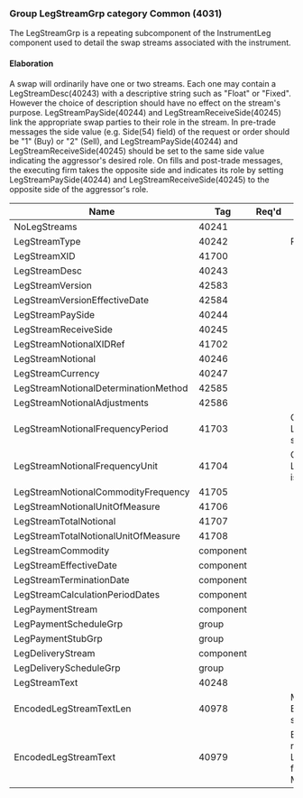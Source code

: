 ### Group LegStreamGrp category Common (4031)

The LegStreamGrp is a repeating subcomponent of the InstrumentLeg component used to detail the swap streams associated with the instrument.

#### Elaboration

A swap will ordinarily have one or two streams. Each one may contain a LegStreamDesc(40243) with a descriptive string such as "Float" or "Fixed". However the choice of description should have no effect on the stream's purpose.
LegStreamPaySide(40244) and LegStreamReceiveSide(40245) link the appropriate swap parties to their role in the stream. In pre-trade messages the side value (e.g. Side(54) field) of the request or order should be "1" (Buy) or "2" (Sell), and LegStreamPaySide(40244) and LegStreamReceiveSide(40245) should be set to the same side value indicating the aggressor's desired role. On fills and post-trade messages, the executing firm takes the opposite side and indicates its role by setting LegStreamPaySide(40244) and LegStreamReceiveSide(40245) to the opposite side of the aggressor's role.

| Name                                 | Tag       | Req'd | Documentation                                                                                                                               |
|--------------------------------------|-----------|----------|-------------------------------------------------------------------------------------------------------------------------------|
| NoLegStreams                         | 40241     |       |                                                                                                                                |
| LegStreamType                        | 40242     |       | Required if NoLegStreams(40241) > 0.                                                                                                                |
| LegStreamXID                         | 41700     |       |                                                                                                                                |
| LegStreamDesc                        | 40243     |       |                                                                                                                                |
| LegStreamVersion                     | 42583     |       |                                                                                                                                |
| LegStreamVersionEffectiveDate        | 42584     |       |                                                                                                                                |
| LegStreamPaySide                     | 40244     |       |                                                                                                                                |
| LegStreamReceiveSide                 | 40245     |       |                                                                                                                                |
| LegStreamNotionalXIDRef              | 41702     |       |                                                                                                                                |
| LegStreamNotional                    | 40246     |       |                                                                                                                                |
| LegStreamCurrency                    | 40247     |       |                                                                                                                                |
| LegStreamNotionalDeterminationMethod | 42585     |       |                                                                                                                                |
| LegStreamNotionalAdjustments         | 42586     |       |                                                                                                                                |
| LegStreamNotionalFrequencyPeriod     | 41703     |       | Conditionally required when LegStreamNotionalFrequencyUnit(41704) is specified.                                                                     |
| LegStreamNotionalFrequencyUnit       | 41704     |       | Conditionally required when LegStreamNotionalFrequencyPeriod(41703) is specified.                                                                   |
| LegStreamNotionalCommodityFrequency  | 41705     |       |                                                                                                                                |
| LegStreamNotionalUnitOfMeasure       | 41706     |       |                                                                                                                                |
| LegStreamTotalNotional               | 41707     |       |                                                                                                                                |
| LegStreamTotalNotionalUnitOfMeasure  | 41708     |       |                                                                                                                                |
| LegStreamCommodity                   | component |       |                                                                                                                                |
| LegStreamEffectiveDate               | component |       |                                                                                                                                |
| LegStreamTerminationDate             | component |       |                                                                                                                                |
| LegStreamCalculationPeriodDates      | component |       |                                                                                                                                |
| LegPaymentStream                     | component |       |                                                                                                                                |
| LegPaymentScheduleGrp                | group     |       |                                                                                                                                |
| LegPaymentStubGrp                    | group     |       |                                                                                                                                |
| LegDeliveryStream                    | component |       |                                                                                                                                |
| LegDeliveryScheduleGrp               | group     |       |                                                                                                                                |
| LegStreamText                        | 40248     |       |                                                                                                                                |
| EncodedLegStreamTextLen              | 40978     |       | Must be set if EncodedLegStreamText(40979) field is specified and must immediately precede it.                                                      |
| EncodedLegStreamText                 | 40979     |       | Encoded (non-ASCII characters) representation of the LegStreamText(40248) field in the encoded format specified via the MessageEncoding(347) field. |

